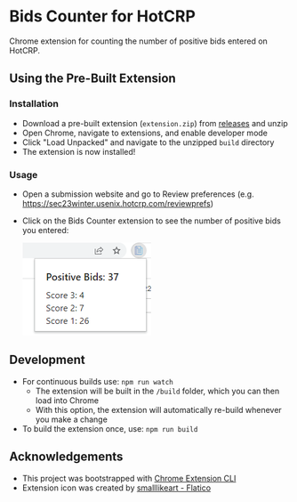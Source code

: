 # Bids Counter for HotCRP

Chrome extension for counting the number of positive bids entered on HotCRP.

## Using the Pre-Built Extension

### Installation
* Download a pre-built extension (`extension.zip`) from [releases](https://github.com/nshuba/hotcrp-bids-counter/releases) and unzip
* Open Chrome, navigate to extensions, and enable developer mode
* Click "Load Unpacked" and navigate to the unzipped `build` directory
* The extension is now installed!

### Usage
* Open a submission website and go to Review preferences (e.g. https://sec23winter.usenix.hotcrp.com/reviewprefs)
* Click on the Bids Counter extension to see the number of positive bids you entered:

    ![screenshot of extension counters](screenshot.png)

## Development
* For continuous builds use: `npm run watch`
  * The extension will be built in the `/build` folder, which you can then load into Chrome
  * With this option, the extension will automatically re-build whenever you make a change
* To build the extension once, use: `npm run build`

## Acknowledgements
* This project was bootstrapped with [Chrome Extension CLI](https://github.com/dutiyesh/chrome-extension-cli)
* Extension icon was created by [smalllikeart - Flatico](https://www.flaticon.com/free-icons/document)
